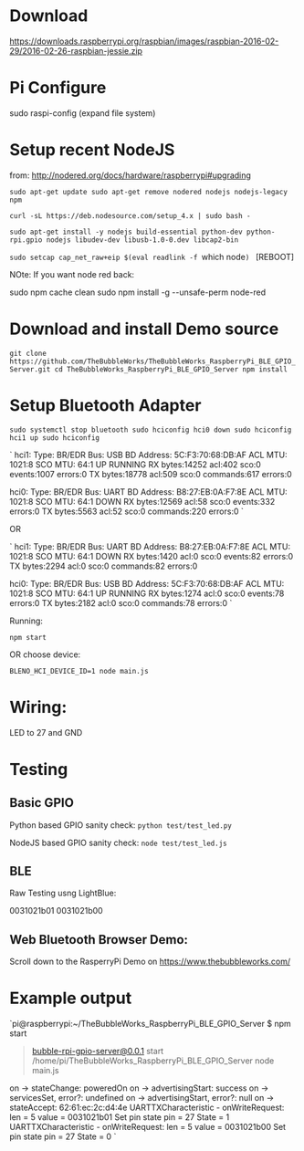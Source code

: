 

# Download

https://downloads.raspberrypi.org/raspbian/images/raspbian-2016-02-29/2016-02-26-raspbian-jessie.zip

# Pi Configure
sudo raspi-config 
(expand file system)



# Setup recent NodeJS
from: http://nodered.org/docs/hardware/raspberrypi#upgrading

`sudo apt-get update
sudo apt-get remove nodered nodejs nodejs-legacy npm
`


`curl -sL https://deb.nodesource.com/setup_4.x | sudo bash -
`

`sudo apt-get install -y nodejs build-essential python-dev python-rpi.gpio nodejs libudev-dev libusb-1.0-0.dev libcap2-bin
`

`sudo setcap cap_net_raw+eip $(eval readlink -f `which node`)
`
[REBOOT]




NOte:
If you want node red back:

sudo npm cache clean
sudo npm install -g --unsafe-perm  node-red


# Download and install Demo source


`git clone https://github.com/TheBubbleWorks/TheBubbleWorks_RaspberryPi_BLE_GPIO_Server.git
cd TheBubbleWorks_RaspberryPi_BLE_GPIO_Server
npm install
`




# Setup Bluetooth Adapter
 
`sudo systemctl stop bluetooth
sudo hciconfig hci0 down
sudo hciconfig hci1 up
sudo hciconfig
`


`
hci1:	Type: BR/EDR  Bus: USB
	BD Address: 5C:F3:70:68:DB:AF  ACL MTU: 1021:8  SCO MTU: 64:1
	UP RUNNING 
	RX bytes:14252 acl:402 sco:0 events:1007 errors:0
	TX bytes:18778 acl:509 sco:0 commands:617 errors:0

hci0:	Type: BR/EDR  Bus: UART
	BD Address: B8:27:EB:0A:F7:8E  ACL MTU: 1021:8  SCO MTU: 64:1
	DOWN 
	RX bytes:12569 acl:58 sco:0 events:332 errors:0
	TX bytes:5563 acl:52 sco:0 commands:220 errors:0
`

OR

`
hci1:	Type: BR/EDR  Bus: UART
	BD Address: B8:27:EB:0A:F7:8E  ACL MTU: 1021:8  SCO MTU: 64:1
	DOWN 
	RX bytes:1420 acl:0 sco:0 events:82 errors:0
	TX bytes:2294 acl:0 sco:0 commands:82 errors:0

hci0:	Type: BR/EDR  Bus: USB
	BD Address: 5C:F3:70:68:DB:AF  ACL MTU: 1021:8  SCO MTU: 64:1
	UP RUNNING 
	RX bytes:1274 acl:0 sco:0 events:78 errors:0
	TX bytes:2182 acl:0 sco:0 commands:78 errors:0
`



Running:


`npm start`

OR choose device:

`BLENO_HCI_DEVICE_ID=1 node main.js`


# Wiring:

LED to 27 and GND


# Testing

## Basic GPIO

Python based GPIO sanity check:
`python test/test_led.py`

NodeJS based GPIO sanity check:
`node test/test_led.js`


## BLE

Raw Testing usng LightBlue:


0031021b01
0031021b00


## Web Bluetooth Browser Demo:

Scroll down to the RasperryPi Demo on https://www.thebubbleworks.com/


# Example output 

`pi@raspberrypi:~/TheBubbleWorks_RaspberryPi_BLE_GPIO_Server $ npm start

> bubble-rpi-gpio-server@0.0.1 start /home/pi/TheBubbleWorks_RaspberryPi_BLE_GPIO_Server
> node main.js

on -> stateChange: poweredOn
on -> advertisingStart: success
on -> servicesSet, error?: undefined
on -> advertisingStart, error?: null
on -> stateAccept: 62:61:ec:2c:d4:4e
UARTTXCharacteristic - onWriteRequest: len = 5 value = 0031021b01
Set pin state pin = 27 State = 1
UARTTXCharacteristic - onWriteRequest: len = 5 value = 0031021b00
Set pin state pin = 27 State = 0
`
